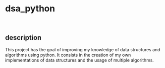 # dsa_python

<br>

## description

This project has the goal of improving my knowledge of data structures and algorithms using python. It consists in the creation of my own implementations of data structures and the usage of multiple algorithms.
